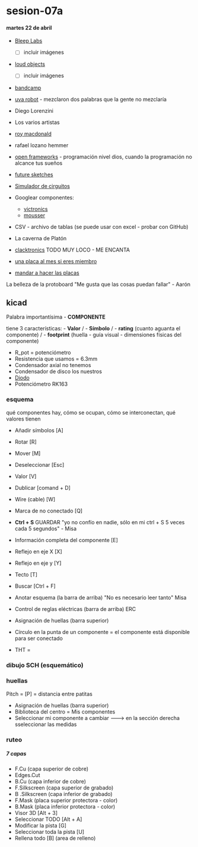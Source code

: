 # sesion-07a
#### martes 22 de abril

- [Bleep Labs](https://bleeplabs.com/)
    - [ ] incluir imágenes
- [loud objects](https://loudobjects.bandcamp.com/merch)
    - [ ] incluir imágenes
- [bandcamp](https://bandcamp.com/) 
- [uva robot](https://uvarobot.bandcamp.com/) - mezclaron dos palabras que la gente no mezclaría
- Diego Lorenzini
- Los varios artistas
- [roy macdonald](https://github.com/roymacdonald)
- rafael lozano hemmer
- [open frameworks](https://openframeworks.cc/) - programación nivel dios, cuando la programación no alcance tus sueños 
- [future sketches](https://www.media.mit.edu/groups/future-sketches/overview/)
- [Simulador de cirguitos](https://www.falstad.com/circuit/circuitjs.html)

- Googlear componentes:
  - [victronics](https://www.victronics.cl/)
  - [mousser](https://www.mouser.cl/)

- CSV - archivo de tablas (se puede usar con excel - probar con GitHub)
- La caverna de Platón
- [clacktronics](https://clacktronics.co.uk/) TODO MUY LOCO - ME ENCANTA
- [una placa al mes si eres miembro](https://boldport.com/club) 
- [mandar a hacer las placas](https://jlcpcb.com/)

La belleza de la protoboard "Me gusta que las cosas puedan fallar" - Aarón

## kicad 

Palabra importantísima - **COMPONENTE**

tiene 3 características: - **Valor** / - **Símbolo** / - **rating** (cuanto aguanta el componente) / - **footprint** (huella - guía visual - dimensiones físicas del componente)

- R_pot = potenciómetro
- Resistencia que usamos = 6.3mm
- Condensador axial no tenemos
- Condensador de disco los nuestros
- [Diodo](https://www.mouser.cl/ProductDetail/onsemi-Fairchild/1N4148?qs=i4Fj9T%2FoRm8RMUhj5DeFQg%3D%3D)
- Potenciómetro RK163
  
### esquema

qué componentes hay, cómo se ocupan, cómo se interconectan, qué valores tienen


- Añadir símbolos [A]
- Rotar [R]
- Mover [M]
- Deseleccionar [Esc]
- Valor [V]
- Dublicar [comand + D]
- Wire (cable) [W]
- Marca de no conectado [Q]
- **Ctrl + S** GUARDAR "yo no confío en nadie, sólo en mi ctrl + S 5 veces cada 5 segundos" - Misa
- Información completa del componente [E]
- Reflejo en eje X [X]
- Reflejo en eje y [Y]
- Tecto [T]
- Buscar [Ctrl + F]
- Anotar esquema (la barra de arriba) "No es necesario leer tanto" Misa
- Control de reglas eléctricas (barra de arriba) ERC
- Asignación de huellas (barra superior)


- Círculo en la punta de un componente = el componente está disponible para ser conectado
- THT = 

### dibujo SCH (esquemático)

### huellas

Pitch = [P] = distancia entre patitas
 
- Asignación de huellas (barra superior)
- Biblioteca del centro = Mis componentes
- Seleccionar mi componente a cambiar ---> en la sección derecha sseleccionar las medidas

### ruteo

##### 7 capas

- F.Cu (capa superior de cobre)
- Edges.Cut
- B.Cu (capa inferior de cobre)
- F.Silkscreen (capa superior de grabado)
- B .Silkscreen (capa inferior de grabado)
- F.Mask (placa superior protectora - color)
- B.Mask (placa inferior protectora - color)
- Visor 3D [Alt + 3]
- Seleccionar TODO [Alt + A]
- Modificar la pista [G]
- Seleccionar toda la pista [U]
- Rellena todo [B] (area de relleno)
